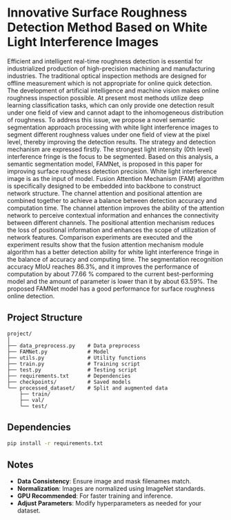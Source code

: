 # Innovative Surface Roughness Detection Method Based on White Light Interference Images

Efficient and intelligent real-time roughness detection is essential for industrialized production of high-precision machining and manufacturing industries. The traditional optical inspection methods are designed for offline measurement which is not appropriate for online quick detection. The development of artificial intelligence and machine vision makes online roughness inspection possible. At present most methods utilize deep learning classification tasks, which can only provide one detection result under one field of view and cannot adapt to the inhomogeneous distribution of roughness. To address this issue, we propose a novel semantic segmentation approach processing with white light interference images to segment different roughness values under one field of view at the pixel level, thereby improving the detection results. The strategy and detection mechanism are expressed firstly. The strongest light intensity (0th level) interference fringe is the focus to be segmented. Based on this analysis, a semantic segmentation model, FAMNet, is proposed in this paper for improving surface roughness detection precision. White light interference image is as the input of model. Fusion Attention Mechanism (FAM) algorithm is specifically designed to be embedded into backbone to construct network structure. The channel attention and positional attention are combined together to achieve a balance between detection accuracy and computation time. The channel attention improves the ability of the attention network to perceive contextual information and enhances the connectivity between different channels. The positional attention mechanism reduces the loss of positional information and enhances the scope of utilization of network features. Comparison experiments are executed and the experiment results show that the fusion attention mechanism module algorithm has a better detection ability for white light interference fringe in the balance of accuracy and computing time. The segmentation recognition accuracy MIoU reaches 86.3%, and it improves the performance of computation by about 77.66 % compared to the current best-performing model and the amount of parameter is lower than it by about 63.59%. The proposed FAMNet model has a good performance for surface roughness online detection.


## Project Structure

```
project/
│
├── data_preprocess.py    # Data preprocess
├── FAMNet.py             # Model 
├── utils.py              # Utility functions
├── train.py              # Training script
├── test.py               # Testing script
├── requirements.txt      # Dependencies
├── checkpoints/          # Saved models
└── processed_dataset/    # Split and augmented data
    ├── train/
    ├── val/
    └── test/
```

## Dependencies

   ```bash
   pip install -r requirements.txt
   ```


## Notes

- **Data Consistency**: Ensure image and mask filenames match.
- **Normalization**: Images are normalized using ImageNet standards.
- **GPU Recommended**: For faster training and inference. 
- **Adjust Parameters**: Modify hyperparameters as needed for your dataset.

